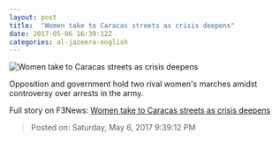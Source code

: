 ```yaml
---
layout: post
title:  "Women take to Caracas streets as crisis deepens"
date: 2017-05-06 16:39:12Z
categories: al-jazeera-english
---
```


![Women take to Caracas streets as crisis deepens](http://www.aljazeera.com/mritems/Images/2017/5/6/0a2a29c1976a45a5a4b99b268f833636_18.jpg)

Opposition and government hold two rival women's marches amidst controversy over arrests in the army.


Full story on F3News: [Women take to Caracas streets as crisis deepens](http://www.f3nws.com/n/DFQYb)

> Posted on: Saturday, May 6, 2017 9:39:12 PM
